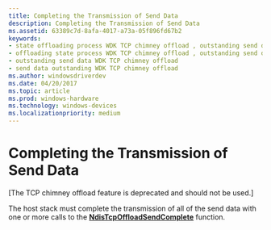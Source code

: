 ```yaml
---
title: Completing the Transmission of Send Data
description: Completing the Transmission of Send Data
ms.assetid: 63389c7d-8afa-4017-a73a-05f896fd67b2
keywords:
- state offloading process WDK TCP chimney offload , outstanding send data
- offloading state process WDK TCP chimney offload , outstanding send data
- outstanding send data WDK TCP chimney offload
- send data outstanding WDK TCP chimney offload
ms.author: windowsdriverdev
ms.date: 04/20/2017
ms.topic: article
ms.prod: windows-hardware
ms.technology: windows-devices
ms.localizationpriority: medium
---
```


# Completing the Transmission of Send Data


\[The TCP chimney offload feature is deprecated and should not be used.\]




The host stack must complete the transmission of all of the send data with one or more calls to the [**NdisTcpOffloadSendComplete**](https://msdn.microsoft.com/library/windows/hardware/ff564609) function.

 

 





